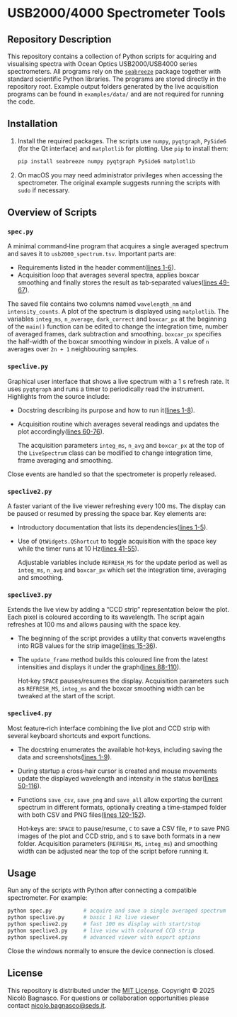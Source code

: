 # USB2000/4000 Spectrometer Tools

## Repository Description

This repository contains a collection of Python scripts for acquiring and
visualising spectra with Ocean Optics USB2000/USB4000 series spectrometers.
All programs rely on the [`seabreeze`](https://github.com/ap--/python-seabreeze)
package together with standard scientific Python libraries.  The
programs are stored directly in the repository root.  Example output folders generated
by the live acquisition programs can be found in `examples/data/` and are not
required for running the code.

## Installation

1. Install the required packages. The scripts use `numpy`, `pyqtgraph`,
   `PySide6` (for the Qt interface) and `matplotlib` for plotting. Use
   `pip` to install them:

   ```bash
   pip install seabreeze numpy pyqtgraph PySide6 matplotlib
   ```

2. On macOS you may need administrator privileges when accessing the
   spectrometer. The original example suggests running the scripts with
   `sudo` if necessary.

## Overview of Scripts

### `spec.py`
A minimal command‑line program that acquires a single averaged spectrum and
saves it to `usb2000_spectrum.tsv`. Important parts are:

- Requirements listed in the header comment([lines 1-6](spec.py#L1-L6)).
- Acquisition loop that averages several spectra, applies boxcar smoothing and finally stores the result as tab‑separated values([lines 49-67](spec.py#L49-L67)).



The saved file contains two columns named `wavelength_nm` and
`intensity_counts`. A plot of the spectrum is displayed using `matplotlib`.
The variables `integ_ms`, `n_average`, `dark_correct` and `boxcar_px`
at the beginning of the `main()` function can be edited to change the
integration time, number of averaged frames, dark subtraction and smoothing.
`boxcar_px` specifies the half-width of the boxcar smoothing window in
pixels. A value of `n` averages over `2n + 1` neighbouring samples.

### `speclive.py`
Graphical user interface that shows a live spectrum with a 1 s refresh rate.
It uses `pyqtgraph` and runs a timer to periodically read the instrument.
Highlights from the source include:

- Docstring describing its purpose and how to run it([lines 1-8](speclive.py#L1-L8)).
- Acquisition routine which averages several readings and updates the plot
  accordingly([lines 60-76](speclive.py#L60-L76)).


  The acquisition parameters `integ_ms`, `n_avg` and `boxcar_px` at the top
  of the `LiveSpectrum` class can be modified to change integration time,
  frame averaging and smoothing.

Close events are handled so that the spectrometer is properly released.

### `speclive2.py`
A faster variant of the live viewer refreshing every 100 ms. The display can
be paused or resumed by pressing the space bar. Key elements are:

- Introductory documentation that lists its dependencies([lines 1-5](speclive2.py#L1-L5)).
- Use of `QtWidgets.QShortcut` to toggle acquisition with the space key
  while the timer runs at 10 Hz([lines 41-55](speclive2.py#L41-L55)).


  Adjustable variables include `REFRESH_MS` for the update period as well as
  `integ_ms`, `n_avg` and `boxcar_px` which set the integration time,
  averaging and smoothing.

### `speclive3.py`
Extends the live view by adding a “CCD strip” representation below the plot.
Each pixel is coloured according to its wavelength. The script again refreshes
at 100 ms and allows pausing with the space key.

- The beginning of the script provides a utility that converts wavelengths
  into RGB values for the strip image([lines 15-36](speclive3.py#L15-L36)).
- The `update_frame` method builds this coloured line from the latest
  intensities and displays it under the graph([lines 88-110](speclive3.py#L88-L110)).


  Hot‑key `SPACE` pauses/resumes the display. Acquisition parameters such as
  `REFRESH_MS`, `integ_ms` and the boxcar smoothing width can be tweaked at
  the start of the script.

### `speclive4.py`
Most feature‑rich interface combining the live plot and CCD strip with several
keyboard shortcuts and export functions.

- The docstring enumerates the available hot‑keys, including saving the data
  and screenshots([lines 1-9](speclive4.py#L1-L9)).
- During startup a cross‑hair cursor is created and mouse movements update the
  displayed wavelength and intensity in the status bar([lines 50-116](speclive4.py#L50-L116)).
- Functions `save_csv`, `save_png` and `save_all` allow exporting the current
  spectrum in different formats, optionally creating a time‑stamped folder
  with both CSV and PNG files([lines 120-152](speclive4.py#L120-L152)).


  Hot‑keys are:
  `SPACE` to pause/resume, `C` to save a CSV file, `P` to save PNG images
  of the plot and CCD strip, and `S` to save both formats in a new folder.
  Acquisition parameters (`REFRESH_MS`, `integ_ms`) and smoothing width can be
  adjusted near the top of the script before running it.

## Usage

Run any of the scripts with Python after connecting a compatible
spectrometer. For example:

```bash
python spec.py          # acquire and save a single averaged spectrum
python speclive.py      # basic 1 Hz live viewer
python speclive2.py     # fast 100 ms display with start/stop
python speclive3.py     # live view with coloured CCD strip
python speclive4.py     # advanced viewer with export options
```

Close the windows normally to ensure the device connection is closed.

## License

This repository is distributed under the [MIT License](https://opensource.org/licenses/MIT).
Copyright © 2025 Nicolò Bagnasco.
For questions or collaboration opportunities please contact
<nicolo.bagnasco@seds.it>.

